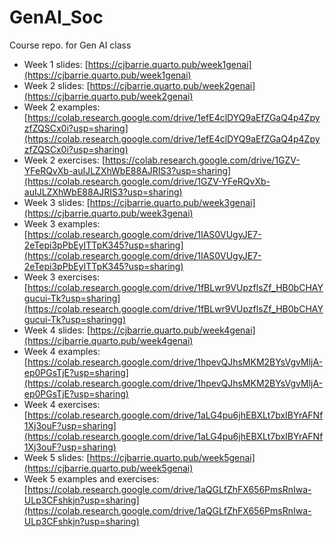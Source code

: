 # GenAI_Soc
Course repo. for Gen AI class

- Week 1 slides: [https://cjbarrie.quarto.pub/week1genai](https://cjbarrie.quarto.pub/week1genai)
- Week 2 slides: [https://cjbarrie.quarto.pub/week2genai](https://cjbarrie.quarto.pub/week2genai)
- Week 2 examples: [https://colab.research.google.com/drive/1efE4clDYQ9aEfZGaQ4p4ZpyzfZQSCx0i?usp=sharing](https://colab.research.google.com/drive/1efE4clDYQ9aEfZGaQ4p4ZpyzfZQSCx0i?usp=sharing)
- Week 2 exercises: [https://colab.research.google.com/drive/1GZV-YFeRQvXb-auIJLZXhWbE88AJRIS3?usp=sharing](https://colab.research.google.com/drive/1GZV-YFeRQvXb-auIJLZXhWbE88AJRIS3?usp=sharing)
- Week 3 slides: [https://cjbarrie.quarto.pub/week3genai](https://cjbarrie.quarto.pub/week3genai)
- Week 3 examples: [https://colab.research.google.com/drive/1IAS0VUgyJE7-2eTepi3pPbEyITTpK345?usp=sharing](https://colab.research.google.com/drive/1IAS0VUgyJE7-2eTepi3pPbEyITTpK345?usp=sharing)
- Week 3 exercises: [https://colab.research.google.com/drive/1fBLwr9VUpzflsZf_HB0bCHAYgucui-Tk?usp=sharing](https://colab.research.google.com/drive/1fBLwr9VUpzflsZf_HB0bCHAYgucui-Tk?usp=sharingg)
- Week 4 slides: [https://cjbarrie.quarto.pub/week4genai](https://cjbarrie.quarto.pub/week4genai)
- Week 4 examples: [https://colab.research.google.com/drive/1hpevQJhsMKM2BYsVgvMljA-ep0PGsTjE?usp=sharing](https://colab.research.google.com/drive/1hpevQJhsMKM2BYsVgvMljA-ep0PGsTjE?usp=sharing)
- Week 4 exercises: [https://colab.research.google.com/drive/1aLG4pu6jhEBXLt7bxIBYrAFNf1Xj3ouF?usp=sharing](https://colab.research.google.com/drive/1aLG4pu6jhEBXLt7bxIBYrAFNf1Xj3ouF?usp=sharing)
- Week 5 slides: [https://cjbarrie.quarto.pub/week5genai](https://cjbarrie.quarto.pub/week5genai)
- Week 5 examples and exercises: [https://colab.research.google.com/drive/1aQGLfZhFX656PmsRnIwa-ULp3CFshkjn?usp=sharing](https://colab.research.google.com/drive/1aQGLfZhFX656PmsRnIwa-ULp3CFshkjn?usp=sharing)
